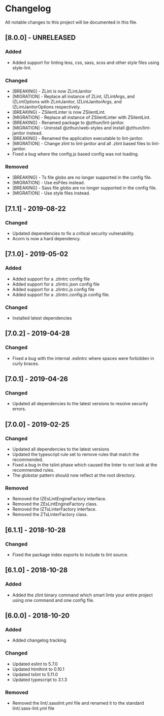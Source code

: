 # Changelog

All notable changes to this project will be documented in this file.

## [8.0.0] - UNRELEASED

### Added

- Added support for linting less, css, sass, scss and other style files using style-lint.

### Changed

- [BREAKING] - ZLint is now ZLintJanitor
- [MIGRATION] - Replace all instance of ZLint, IZLintArgs, and IZLintOptions with ZLintJanitor, IZLintJanitorArgs, and IZLintJanitorOptions respectively.
- [BREAKING] - ZSilentLinter is now ZSilentLint.
- [MIGRATION] - Replace all instance of ZSilentLinter with ZSilentLint.
- [BREAKING] - Renamed package to @zthun/lint-janitor.
- [MIGRATION] - Uninstall @zthun/web-styles and install @zthun/lint-janitor instead.
- [BREAKING] - Renamed the application executable to lint-janitor.
- [MIGRATION] - Change zlint to lint-janitor and all .zlint based files to lint-janitor.
- Fixed a bug where the config.js based config was not loading.

### Removed

- [BREAKING] - Ts file globs are no longer supported in the config file.
- [MIGRATION] - Use esFiles instead.
- [BREAKING] - Sass file globs are no longer supported in the config file.
- [MIGRATION] - Use style files instead.

## [7.1.1] - 2019-08-22

### Changed

- Updated dependencies to fix a critical security vulnerability.
- Acorn is now a hard dependency.

## [7.1.0] - 2019-05-02

### Added

- Added support for a .zlintrc config file
- Added support for a .zlintrc.json config file
- Added support for a .zlintrc.js config file
- Added support for a .zlintrc.config.js config file.

### Changed

- Installed latest dependencies

## [7.0.2] - 2019-04-28

### Changed

- Fixed a bug with the internal .eslintrc where spaces were forbidden in curly braces.

## [7.0.1] - 2019-04-26

### Changed

- Updated all dependencies to the latest versions to resolve security errors.

## [7.0.0] - 2019-02-25

### Changed

- Updated all dependencies to the latest versions
- Updated the typescript rule set to remove rules that match the recommended.
- Fixed a bug in the tslint phase which caused the linter to not look at the recommended rules.
- The globstar pattern should now reflect at the root directory.

### Removed

- Removed the IZEsLintEngineFactory interface.
- Removed the ZEsLintEngineFactory class.
- Removed the IZTsLinterFactory interface.
- Removed the ZTsLinterFactory class.

## [6.1.1] - 2018-10-28

### Changed

- Fixed the package index exports to include ts lint source.

## [6.1.0] - 2018-10-28

### Added

- Added the zlint binary command which smart lints your entire project using one command and one config file.

## [6.0.0] - 2018-10-20

### Added

- Added changelog tracking

### Changed

- Updated eslint to 5.7.0
- Updated htmlhint to 0.10.1
- Updated tslint to 5.11.0
- Updated typescript to 3.1.3

### Removed

- Removed the lint/.sasslint.yml file and renamed it to the standard lint/.sass-lint.yml file
